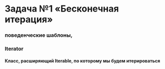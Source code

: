 

# Задача №1 «Бесконечная итерация»

### поведенческие шаблоны, 

### Iterator

#### Класс, расширяющий Iterable<Integer>, по которому мы будем итерироваться 